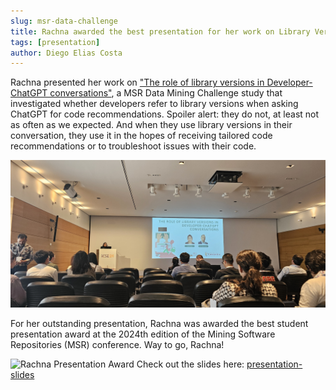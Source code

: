 ```yaml
---
slug: msr-data-challenge
title: Rachna awarded the best presentation for her work on Library Versions and ChatGPT at MSR
tags: [presentation]
author: Diego Elias Costa
---
```


Rachna presented her work on ["The role of library versions in Developer-ChatGPT conversations"](https://dl.acm.org/doi/10.1145/3643991.3645075), a MSR Data Mining Challenge study that investigated whether developers refer to library versions when asking ChatGPT for code recommendations. Spoiler alert: they do not, at least not as often as we expected. And when they use library versions in their conversation, they use it in the hopes of receiving tailored code recommendations or to troubleshoot issues with their code.

![Rachna Presentation](../static/img/2024-04-14_RachnaPresentation.jpg)

For her outstanding presentation, Rachna was awarded the best student presentation award at the 2024th edition of the Mining Software Repositories (MSR) conference. Way to go, Rachna!

![Rachna Presentation Award](../static/img/2024-04-14_RachnaAward.jpg)
Check out the slides here: [presentation-slides](../static/slides/Rachna-Slide-MSR.pdf)
